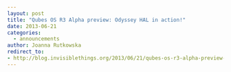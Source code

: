 ```yaml
---
layout: post
title: "Qubes OS R3 Alpha preview: Odyssey HAL in action!"
date: 2013-06-21
categories:
  - announcements
author: Joanna Rutkowska
redirect_to:
- http://blog.invisiblethings.org/2013/06/21/qubes-os-r3-alpha-preview-odyssey-hal.html
---
```

